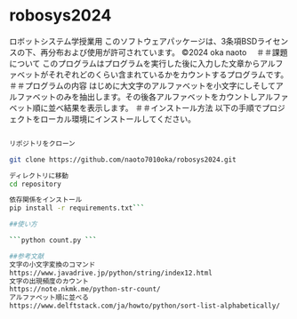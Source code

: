 # robosys2024
ロボットシステム学授業用
このソフトウェアパッケージは、3条項BSDライセンスの下、再分布および使用が許可されています。
 ©2024 oka naoto　
＃＃課題について
このプログラムはプログラムを実行した後に入力した文章からアルファベットがそれぞれどのくらい含まれているかをカウントするプログラムです。
＃＃プログラムの内容
はじめに大文字のアルファベットを小文字にしそしてアルファベットのみを抽出します。その後各アルファベットをカウントしアルファベット順に並べ結果を表示します。
＃＃インストール方法
以下の手順でプロジェクトをローカル環境にインストールしてください。

```bash

リポジトリをクローン

git clone https://github.com/naoto7010oka/robosys2024.git

ディレクトリに移動
cd repository

依存関係をインストール
pip install -r requirements.txt```

##使い方

```python count.py ```

##参考文献
文字の小文字変換のコマンド
https://www.javadrive.jp/python/string/index12.html
文字の出現頻度のカウント
https://note.nkmk.me/python-str-count/
アルファベット順に並べる
https://www.delftstack.com/ja/howto/python/sort-list-alphabetically/
